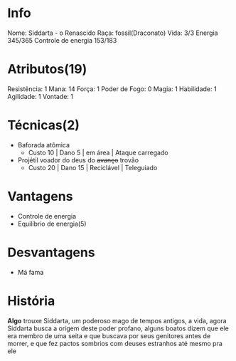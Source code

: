 # Info
Nome: Siddarta - o Renascido
Raça: fossil(Draconato)
Vida: 3/3
Energia 345/365
Controle de energia 153/183

# Atributos(19)
Resistência: 1
Mana: 14
Força: 1
Poder de Fogo: 0
Magia: 1
Habilidade: 1
Agilidade: 1
Vontade: 1

# Técnicas(2)
- Baforada atômica
	- Custo 10 | Dano 5 | em área | Ataque carregado
- Projétil voador do deus do ~~avanço~~ trovão
	- Custo 20 | Dano 15 | Reciclável | Teleguiado


# Vantagens
- Controle de energia
- Equilíbrio de energia(5)

# Desvantagens
- Má fama


# História
**Algo** trouxe Siddarta, um poderoso mago de tempos antigos, a vida, agora Siddarta busca a origem deste poder profano, alguns boatos dizem que ele era membro de uma seita e que buscava por seus genitores antes de morrer, e que fez pactos sombrios com deuses estranhos até mesmo pra ele
